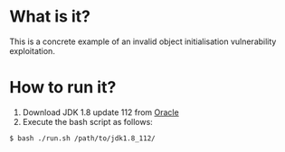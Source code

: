 # What is it?

This is a concrete example of an invalid object initialisation vulnerability exploitation.

# How to run it?

1. Download JDK 1.8 update 112 from [Oracle](https://www.oracle.com/technetwork/java/javase/downloads/java-archive-javase8-2177648.html)
2. Execute the bash script as follows:

```bash
$ bash ./run.sh /path/to/jdk1.8_112/
```
